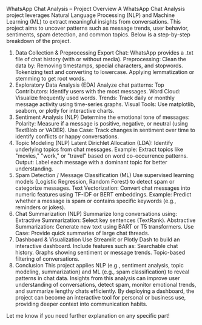 WhatsApp Chat Analysis – Project Overview
A WhatsApp Chat Analysis project leverages Natural Language Processing (NLP) and Machine Learning (ML) to extract meaningful insights from conversations. This project aims to uncover patterns such as message trends, user behavior, sentiments, spam detection, and common topics. Below is a step-by-step breakdown of the project.

1. Data Collection & Preprocessing
Export Chat: WhatsApp provides a .txt file of chat history (with or without media).
Preprocessing: Clean the data by:
Removing timestamps, special characters, and stopwords.
Tokenizing text and converting to lowercase.
Applying lemmatization or stemming to get root words.
2. Exploratory Data Analysis (EDA)
Analyze chat patterns:
Top Contributors: Identify users with the most messages.
Word Cloud: Visualize frequently used words.
Trends: Track daily or monthly message activity using time-series graphs.
Visual Tools: Use matplotlib, seaborn, or plotly for interactive charts.
3. Sentiment Analysis (NLP)
Determine the emotional tone of messages:
Polarity: Measure if a message is positive, negative, or neutral (using TextBlob or VADER).
Use Case: Track changes in sentiment over time to identify conflicts or happy conversations.
4. Topic Modeling (NLP)
Latent Dirichlet Allocation (LDA): Identify underlying topics from chat messages.
Example: Extract topics like "movies," "work," or "travel" based on word co-occurrence patterns.
Output: Label each message with a dominant topic for better understanding.
5. Spam Detection / Message Classification (ML)
Use supervised learning models (Logistic Regression, Random Forest) to detect spam or categorize messages.
Text Vectorization: Convert chat messages into numeric features using TF-IDF or BERT embeddings.
Example: Predict whether a message is spam or contains specific keywords (e.g., reminders or jokes).
6. Chat Summarization (NLP)
Summarize long conversations using:
Extractive Summarization: Select key sentences (TextRank).
Abstractive Summarization: Generate new text using BART or T5 transformers.
Use Case: Provide quick summaries of large chat threads.
7. Dashboard & Visualization
Use Streamlit or Plotly Dash to build an interactive dashboard.
Include features such as:
Searchable chat history.
Graphs showing sentiment or message trends.
Topic-based filtering of conversations.
8. Conclusion
This project applies NLP (e.g., sentiment analysis, topic modeling, summarization) and ML (e.g., spam classification) to reveal patterns in chat data. Insights from this analysis can improve user understanding of conversations, detect spam, monitor emotional trends, and summarize lengthy chats efficiently. By deploying a dashboard, the project can become an interactive tool for personal or business use, providing deeper context into communication habits.

Let me know if you need further explanation on any specific part!
